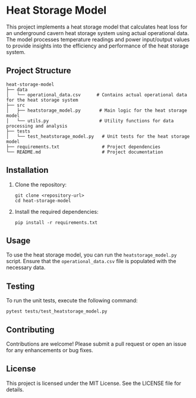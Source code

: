 # Heat Storage Model

This project implements a heat storage model that calculates heat loss for an underground cavern heat storage system using actual operational data. The model processes temperature readings and power input/output values to provide insights into the efficiency and performance of the heat storage system.

## Project Structure

```
heat-storage-model
├── data
│   └── operational_data.csv      # Contains actual operational data for the heat storage system
├── src
│   ├── heatstorage_model.py       # Main logic for the heat storage model
│   └── utils.py                   # Utility functions for data processing and analysis
├── tests
│   └── test_heatstorage_model.py   # Unit tests for the heat storage model
├── requirements.txt                # Project dependencies
└── README.md                       # Project documentation
```

## Installation

1. Clone the repository:
   ```
   git clone <repository-url>
   cd heat-storage-model
   ```

2. Install the required dependencies:
   ```
   pip install -r requirements.txt
   ```

## Usage

To use the heat storage model, you can run the `heatstorage_model.py` script. Ensure that the `operational_data.csv` file is populated with the necessary data.

## Testing

To run the unit tests, execute the following command:
```
pytest tests/test_heatstorage_model.py
```

## Contributing

Contributions are welcome! Please submit a pull request or open an issue for any enhancements or bug fixes.

## License

This project is licensed under the MIT License. See the LICENSE file for details.